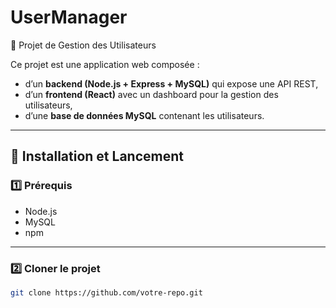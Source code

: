 # UserManager
📌 Projet de Gestion des Utilisateurs

Ce projet est une application web composée :
- d’un **backend (Node.js + Express + MySQL)** qui expose une API REST,
- d’un **frontend (React)** avec un dashboard pour la gestion des utilisateurs,
- d’une **base de données MySQL** contenant les utilisateurs.

---

## 🚀 Installation et Lancement

### 1️⃣ Prérequis
- Node.js 
- MySQL 
- npm 

---

### 2️⃣ Cloner le projet
```bash
git clone https://github.com/votre-repo.git


